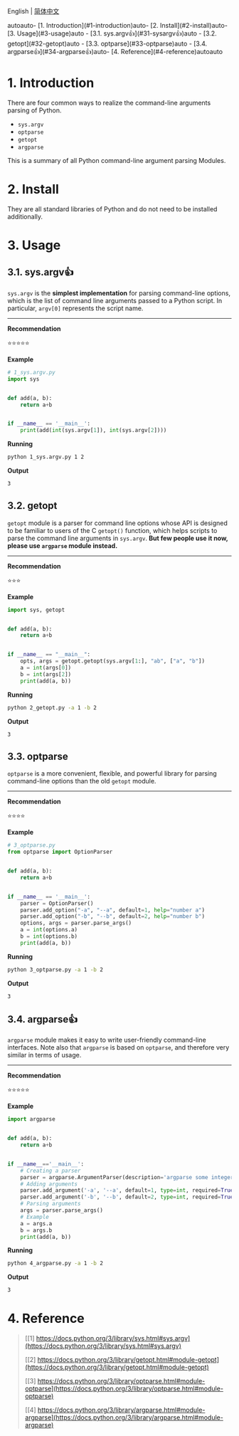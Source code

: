 English | [简体中文](/README.zh.md)
<!-- TOC -->autoauto- [1. Introduction](#1-introduction)auto- [2. Install](#2-install)auto- [3. Usage](#3-usage)auto    - [3.1. sys.argv👍](#31-sysargv👍)auto    - [3.2. getopt](#32-getopt)auto    - [3.3. optparse](#33-optparse)auto    - [3.4. argparse👍](#34-argparse👍)auto- [4. Reference](#4-reference)autoauto<!-- /TOC -->
# 1. Introduction
There are four common ways to realize the command-line arguments parsing of Python.
- `sys.argv`
- `optparse`
- `getopt`
- `argparse`

This is a summary of all Python command-line argument parsing Modules.
# 2. Install
They are all standard libraries of Python and do not need to be installed additionally.
# 3. Usage
## 3.1. sys.argv👍
`sys.argv` is the **simplest implementation** for parsing command-line options, which is the list of command line arguments passed to a Python script. In particular, `argv[0]` represents the script name.

---
**Recommendation**

⭐⭐⭐⭐⭐

**Example**
```python
# 1_sys.argv.py
import sys


def add(a, b):
    return a+b


if __name__ == '__main__':
    print(add(int(sys.argv[1]), int(sys.argv[2])))
```
**Running**
```bash
python 1_sys.argv.py 1 2
```
**Output**
```bash
3
```
## 3.2. getopt
`getopt` module is a parser for command line options whose API is designed to be familiar to users of the C `getopt()` function, which helps scripts to parse the command line arguments in `sys.argv`. **But few people use it now, please use `argparse` module instead.**

---
**Recommendation**

⭐⭐⭐

**Example**
```python
import sys, getopt


def add(a, b):
    return a+b


if __name__ == "__main__":
    opts, args = getopt.getopt(sys.argv[1:], "ab", ["a", "b"])
    a = int(args[0])
    b = int(args[2])
    print(add(a, b))
```
**Running**
```bash
python 2_getopt.py -a 1 -b 2
```
**Output**
```bash
3
```
## 3.3. optparse
`optparse` is a more convenient, flexible, and powerful library for parsing command-line options than the old `getopt` module.

---
**Recommendation**

⭐⭐⭐⭐

**Example**
```python
# 3_optparse.py
from optparse import OptionParser


def add(a, b):
    return a+b


if __name__ == '__main__':
    parser = OptionParser()
    parser.add_option("-a", "--a", default=1, help="number a")
    parser.add_option("-b", "--b", default=2, help="number b")
    options, args = parser.parse_args()
    a = int(options.a)
    b = int(options.b)
    print(add(a, b))
```
**Running**
```bash
python 3_optparse.py -a 1 -b 2
```
**Output**
```bash
3
```
## 3.4. argparse👍
`argparse` module makes it easy to write user-friendly command-line interfaces. Note also that `argparse` is based on `optparse`, and therefore very similar in terms of usage.

---
**Recommendation**

⭐⭐⭐⭐⭐

**Example**
```python
import argparse


def add(a, b):
    return a+b


if __name__=='__main__':
    # Creating a parser
    parser = argparse.ArgumentParser(description='argparse some integers.')
    # Adding arguments
    parser.add_argument('-a', '--a', default=1, type=int, required=True, help='number a')
    parser.add_argument('-b', '--b', default=2, type=int, required=True, help='number b')
    # Parsing arguments
    args = parser.parse_args()
    # Example
    a = args.a
    b = args.b
    print(add(a, b))
```
**Running**
```bash
python 4_argparse.py -a 1 -b 2
```
**Output**
```bash
3
```
# 4. Reference
> [[1] https://docs.python.org/3/library/sys.html#sys.argv](https://docs.python.org/3/library/sys.html#sys.argv)
> 
> [[2] https://docs.python.org/3/library/getopt.html#module-getopt](https://docs.python.org/3/library/getopt.html#module-getopt)
>
> [[3] https://docs.python.org/3/library/optparse.html#module-optparse](https://docs.python.org/3/library/optparse.html#module-optparse)
>
> [[4] https://docs.python.org/3/library/argparse.html#module-argparse](https://docs.python.org/3/library/argparse.html#module-argparse)
